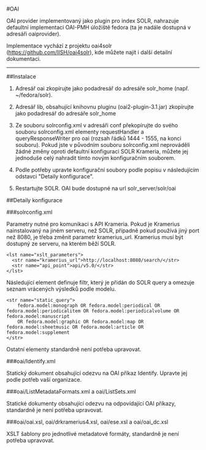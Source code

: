 #OAI

OAI provider implementovaný jako plugin pro index SOLR, nahrazuje defaultní implementaci OAI-PMH úložiště fedora (ta je nadále dostupná v adresáři oaiprovider).

Implementace vychází z projektu oai4solr (https://github.com/IISH/oai4solr), kde můžete najít i další detailní dokumentaci.

----

##Instalace 

1. Adresář oai zkopírujte jako podadresář do adresáře solr_home (např. ~/fedora/solr).

2. Adresář lib, obsahující knihovnu pluginu (oai2-plugin-3.1.jar) zkopírujte jako podadresář do adresáře solr_home

3. Ze souboru solrconfig.xml v adresáři conf překopírujte do svého souboru solrconfig.xml elementy requestHandler a queryResponseWriter pro oai  (rozsah řádků 1444 - 1555, na konci souboru). Pokud jste v původním souboru solrconfig.xml neprováděli žádné změny oproti defaultní konfiguraci SOLR Krameria, můžete jej jednoduše celý nahradit tímto novým konfiguračním souborem.

4. Podle potřeby upravte konfigurační soubory podle popisu v následujícím odstavci "Detaily konfigurace".

5. Restartujte SOLR. OAI bude dostupné na url solr_server/solr/oai

##Detaily konfigurace

###solrconfig.xml

Parametry nutné pro komunikaci s API Krameria. Pokud je Kramerius nainstalovaný na jiném serveru, než SOLR, případně pokud používá jiný port než 8080, je třeba změnit parametr kramerius_url. Kramerius musí být dostupný ze serveru, na kterém běží SOLR.

```
<lst name="xslt_parameters">
  <str name="kramerius_url">http://localhost:8080/search/</str>
  <str name="api_point">api/v5.0/</str>
</lst>
```
Následující element definuje filtr, který je přidán do SOLR query a omezuje seznam vrácených výsledků podle modelu.
```
<str name="static_query">
    fedora.model:monograph OR fedora.model:periodical OR fedora.model:periodicalitem OR fedora.model:periodicalvolume OR fedora.model:manuscript
    OR fedora.model:graphic OR fedora.model:map OR fedora.model:sheetmusic OR fedora.model:article OR fedora.model:supplement
</str>
```
Ostatní elementy standardně není potřeba upravovat. 

###oai/Identify.xml

Statický dokument obsahující odezvu na OAI příkaz Identify. Upravte jej podle potřeb vaší organizace.

###oai/ListMetadataFormats.xml a oai/ListSets.xml

Statické dokumenty obsahující odezvu na odpovídající OAI příkazy, standardně je není potřeba upravovat.

###oai/oai.xsl, oai/drkramerius4.xsl, oai/ese.xsl a oai/oai_dc.xsl

XSLT šablony pro jednotlivé metadatové formáty, standardně je není potřeba upravovat.
